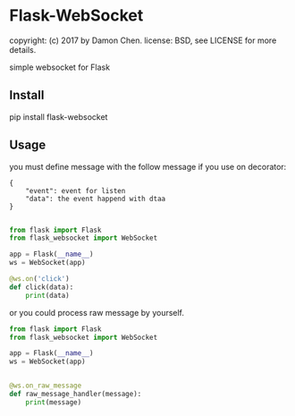 # Flask-WebSocket


copyright: (c) 2017 by Damon Chen.
license: BSD, see LICENSE for more details.

simple websocket for Flask

## Install

pip install flask-websocket


## Usage

you must define message with the follow message if you use on decorator:

```
{
    "event": event for listen
    "data": the event happend with dtaa
}
```



```python

from flask import Flask
from flask_websocket import WebSocket

app = Flask(__name__)
ws = WebSocket(app)

@ws.on('click')
def click(data):
    print(data)


```


or you could process raw message by yourself.


```python
from flask import Flask
from flask_websocket import WebSocket

app = Flask(__name__)
ws = WebSocket(app)


@ws.on_raw_message
def raw_message_handler(message):
    print(message)


```
